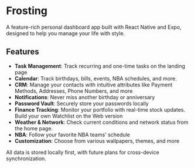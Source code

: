 # Frosting

A feature-rich personal dashboard app built with React Native and Expo, designed to help you manage your life with style.

## Features

- **Task Management**: Track recurring and one-time tasks on the landing page
- **Calendar**: Track birthdays, bills, events, NBA schedules, and more. 
- **CRM**: Manage your contacts with intuitive attributes like Payment Methods, Addresses, Phone Numbers, and more
- **Notifications**: Never miss another birthday or anniversary
- **Password Vault**: Securely store your passwords locally
- **Finance Tracking**: Monitor your portfolio with real-time stock updates. Build your own Watchlist on the Web version
- **Weather & Network**: Check current conditions and network status from the home page.
- **NBA**: Follow your favorite NBA teams' schedule
- **Customization**: Choose from various wallpapers, themes, and more

All data is stored locally first, with future plans for cross-device synchronization.


